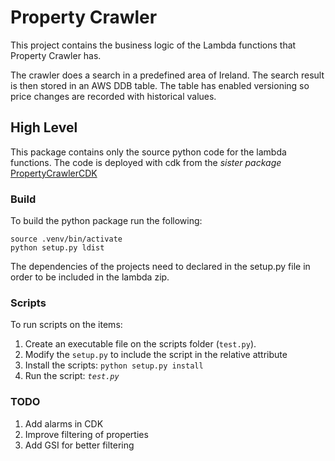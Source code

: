 # Property Crawler
This project contains the business logic of the Lambda functions that Property Crawler has.

The crawler does a search in a predefined area of Ireland. The search result is then stored in an AWS DDB table.
The table has enabled versioning so price changes are recorded with historical values.

## High Level

This package contains only the source python code for the lambda functions.
The code is deployed with cdk from the *sister package* [PropertyCrawlerCDK](https://github.com/sanandrea/PropertyCrawlerCDK)


### Build

To build the python package run the following:

```
source .venv/bin/activate
python setup.py ldist
```

The dependencies of the projects need to declared in the setup.py file in order to be included in the lambda zip.


### Scripts
To run scripts on the items:
1. Create an executable file on the scripts folder (`test.py`).
2. Modify the `setup.py` to include the script in the relative attribute
3. Install the scripts: `python setup.py install`
4. Run the script: *`test.py`*


### TODO 
1. Add alarms in CDK
2. Improve filtering of properties
3. Add GSI for better filtering

